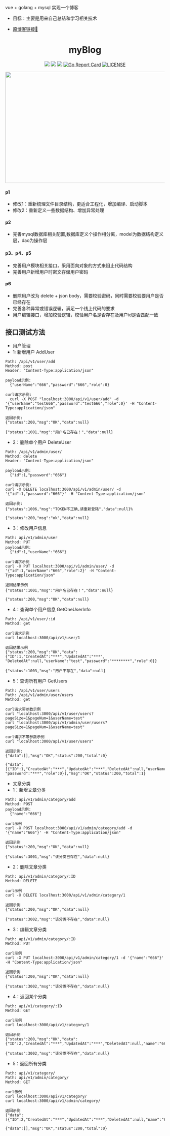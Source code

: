 vue + golang + mysql 实现一个博客

* 目标：主要是用来自己总结和学习相关技术

* [原博客链接🔗](https://github.com/wejectchen/ginblog)

<div align="center">

# myBlog

</div>

<div align="center">

![](https://img.shields.io/github/languages/code-size/chengxiaoer233/myBlog?label=CodeSize)
![](https://img.shields.io/github/stars/chengxiaoer233/myBlog?label=GitHub)
![](https://img.shields.io/github/watchers/chengxiaoer233/myBlog?label=Watch)
[![Go Report Card](https://goreportcard.com/badge/github.com/chengxiaoer233/myBlog)](https://goreportcard.com/report/github.com/chengxiaoer233/myBlog)
[![LICENSE](https://img.shields.io/badge/license-MIT-green)](https://mit-license.org/)

</div>

<div align="center">

<img  src="https://my-source666.obs.cn-south-1.myhuaweicloud.com/myBlog/golang-jixiangwu-image.png" width="600" height="350"/>

</div>

#### p1
- 修改1：重新梳理文件目录结构，更适合工程化，增加编译、启动脚本
- 修改2：重新定义一些数据结构、增加异常处理

#### p2
- 完善mysql数据库相关配置,数据库定义个操作相分离，model为数据结构定义层，dao为操作层

#### p3、p4、p5
- 完善用户模块相关接口，采用面向对象的方式来阻止代码结构
- 完善用户新增用户时密文存储用户密码

#### p6
- 删除用户改为 delete + json body，需要校验密码，同时需要校验要用户是否已经存在 
- 完善各种异常或错误逻辑，满足一个线上代码的要求
- 用户编辑接口，增加校验逻辑，校验用户名是否存在及用户id是否匹配一致

## 接口测试方法
- 用户管理
- 1: 新增用户 AddUser
```shell script
Path: /api/v1/user/add
Method: post 
Header: "Content-Type:application/json"

payload示例:
  {"userName":"666","password":"666","role":0}

curl请求示例: 
  curl -X POST "localhost:3000/api/v1/user/add" -d '{"userName":"test666","password":"test666","role":0}' -H "Content-Type:application/json"

返回示例:
{"status":200,"msg":"OK","data":null}

{"status":1001,"msg":"用户名已存在！","data":null}
```

- 2：删除单个用户  DeleteUser
```shell script
Path: /api/v1/admin/user/
Method: delete 
Header: "Content-Type:application/json"

payload示例:
  {"id":1,"password":"666"}

curl请求示例: 
curl -X DELETE localhost:3000/api/v1/admin/user/ -d '{"id":1,"password":"666"}' -H "Content-Type:application/json"

返回示例:
{"status":1006,"msg":"TOKEN不正确,请重新登陆","data":null}%

{"status":200,"msg":"ok","data":null}
```

- 3：修改用户信息
```shell script
Path: api/v1/admin/user
Method: PUT 
payload示例:
  {"id":1,"userName":"666"}

curl请求示例
curl -X PUT localhost:3000/api/v1/admin/user/ -d '{"id":1,"userName":"666","role":2}' -H "Content-Type:application/json"

返回结果示例
{"status":1001,"msg":"用户名已存在！","data":null}

{"status":200,"msg":"OK","data":null}
```

- 4：查询单个用户信息 GetOneUserInfo
```shell script
Path: /api/v1/user/:id
Method: get 

curl请求示例
curl localhost:3000/api/v1/user/1

返回结果示例
{"status":200,"msg":"OK","data":{"ID":1,"CreatedAt":"***","UpdatedAt":"***",
"DeletedAt":null,"userName":"test","password":"********","role":0}}

{"status":1003,"msg":"用户不存在","data":null}
```

- 5：查询所有用户 GetUsers
```shell script
Path: /api/v1/user/users
Path: /api/v1/admin/user/users
Method: get 

curl请求带参数示例
curl "localhost:3000/api/v1/user/users?pageSize=1&pageNum=1&userName=test"
curl "localhost:3000/api/v1/admin/user/users?pageSize=1&pageNum=1&userName=test"

curl请求不带参数示例
curl "localhost:3000/api/v1/user/users"

返回示例: 
{"data":[],"msg":"OK","status":200,"total":0}

{"data":[{"ID":1,"CreatedAt":"***","UpdatedAt":"***","DeletedAt":null,"userName":"666",
"password":"***","role":0}],"msg":"OK","status":200,"total":1}
```

- 文章分类
- 1：新增文章分类
```shell script
Path: api/v1/admin/category/add
Method: POST 
payload示例:
  {"name":"666"}

curl示例
curl -X POST localhost:3000/api/v1/admin/category/add -d '{"name":"666"}' -H "Content-Type:application/json"

返回示例
{"status":200,"msg":"OK","data":null}

{"status":3001,"msg":"该分类已存在","data":null}
```
- 2：删除文章分类
```shell script
Path: api/v1/admin/category/:ID
Method: DELETE 

curl示例
curl -X DELETE localhost:3000/api/v1/admin/category/1

返回示例
{"status":200,"msg":"OK","data":null}

{"status":3002,"msg":"该分类不存在","data":null}
```
- 3：编辑文章分类
```shell script
Path: api/v1/admin/category/:ID
Method: PUT 

curl示例
curl -X PUT localhost:3000/api/v1/admin/category/1 -d '{"name":"666"}' -H "Content-Type:application/json"

返回示例
{"status":200,"msg":"OK","data":null}

{"status":3002,"msg":"该分类不存在","data":null}
```

- 4：返回某个分类
```shell script
Path: api/v1/category/:ID
Method: GET 

curl示例
curl localhost:3000/api/v1/category/1

返回示例
{"status":200,"msg":"OK","data":{"ID":2,"CreatedAt":"***","UpdatedAt":"***","DeletedAt":null,"name":"666"}}

{"status":3002,"msg":"该分类不存在","data":null}
```

- 5：返回所有分类
```shell script
Path: api/v1/category/
Path: api/v1/admin/category/
Method: GET 

curl示例
curl localhost:3000/api/v1/category/
curl localhost:3000/api/v1/admin/category/

返回示例
{"data":[{"ID":2,"CreatedAt":"***","UpdatedAt":"***","DeletedAt":null,"name":"666"}],"msg":"OK","status":200,"total":1}

{"data":[],"msg":"OK","status":200,"total":0}
```